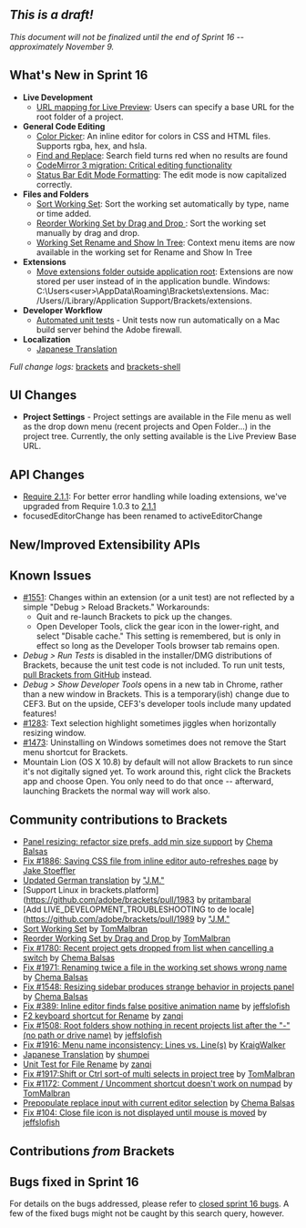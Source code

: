 _This is a draft!_
-------------------
_This document will not be finalized until the end of Sprint 16 -- approximately November 9._

What's New in Sprint 16
-----------------------
* **Live Development**
    * [URL mapping for Live Preview](https://trello.com/card/3-url-mapping-for-live-development/4f90a6d98f77505d7940ce88/664): Users can specify a base URL for the root folder of a project.
* **General Code Editing**
    * [Color Picker](https://trello.com/card/2-color-selector/4f90a6d98f77505d7940ce88/662): An inline editor for colors in CSS and HTML files. Supports rgba, hex, and hsla.
    * [Find and Replace](https://github.com/adobe/brackets/pull/1914): Search field turns red when no results are found
    * [CodeMirror 3 migration: Critical editing functionality](https://trello.com/card/2-codemirror-3-critical-editing-functionality/4f90a6d98f77505d7940ce88/660)
    * [Status Bar Edit Mode Formatting](https://github.com/adobe/brackets/pull/1923): The edit mode is now capitalized correctly.
* **Files and Folders**
    * [Sort Working Set](https://github.com/adobe/brackets/pull/1999): Sort the working set automatically by type, name or time added.
    * [Reorder Working Set by Drag and Drop ](https://github.com/adobe/brackets/pull/1940): Sort the working set manually by drag and drop.
    * [Working Set Rename and Show In Tree](https://github.com/adobe/brackets/pull/1919): Context menu items are now available in the working set for Rename and Show In Tree
* **Extensions**
    * [Move extensions folder outside application root](https://trello.com/card/3-extensions-outside-application-root/4f90a6d98f77505d7940ce88/659): Extensions are now stored per user instead of in the application bundle. Windows: C:\Users\<user>\AppData\Roaming\Brackets\extensions. Mac: /Users/<user>/Library/Application Support/Brackets/extensions.
* **Developer Workflow**
    * [Automated unit tests](https://trello.com/card/2-automate-unit-tests/4f90a6d98f77505d7940ce88/661) - Unit tests now run automatically on a Mac build server behind the Adobe firewall.
* **Localization**
    * [Japanese Translation](https://github.com/adobe/brackets/pull/1929)

_Full change logs:_ [brackets](https://github.com/adobe/brackets/compare/sprint-16...sprint-17#commits_bucket) and [brackets-shell](https://github.com/adobe/brackets-shell/compare/sprint-16...sprint-17#commits_bucket)

UI Changes
----------

* **Project Settings** - Project settings are available in the File menu as well as the drop down menu (recent projects and Open Folder...) in the project tree. Currently, the only setting available is the Live Preview Base URL.

API Changes
-----------
* [Require 2.1.1](https://github.com/adobe/brackets/pull/1968): For better error handling while loading extensions, we've upgraded from Require 1.0.3 to [2.1.1](https://github.com/jrburke/requirejs/wiki/Upgrading-to-RequireJS-2.1)
* focusedEditorChange has been renamed to activeEditorChange

New/Improved Extensibility APIs
-------------------------------

Known Issues
------------
* [#1551](https://github.com/adobe/brackets/issues/1551): Changes within an extension (or a unit test) are not reflected by a simple "Debug > Reload Brackets." Workarounds:
    * Quit and re-launch Brackets to pick up the changes.
    * Open Developer Tools, click the gear icon in the lower-right, and select "Disable cache." This setting is remembered, but is only in effect so long as the Developer Tools browser tab remains open.
* _Debug > Run Tests_ is disabled in the installer/DMG distributions of Brackets, because the unit test code is not included. To run unit tests, [pull Brackets from GitHub](https://github.com/adobe/brackets/wiki/How-to-Hack-on-Brackets#wiki-getcode) instead.
* _Debug > Show Developer Tools_ opens in a new tab in Chrome, rather than a new window in Brackets. This is a temporary(ish) change due to CEF3. But on the upside, CEF3's developer tools include many updated features!
* [#1283](https://github.com/adobe/brackets/issues/1283): Text selection highlight sometimes jiggles when horizontally resizing window.
* [#1473](https://github.com/adobe/brackets/issues/1473): Uninstalling on Windows sometimes does not remove the Start menu shortcut for Brackets.
* Mountain Lion (OS X 10.8) by default will not allow Brackets to run since it's not digitally signed yet.  To work around this, right click the Brackets app and choose Open.  You only need to do that once -- afterward, launching Brackets the normal way will work also.


Community contributions to Brackets
-----------------------------------
* [Panel resizing: refactor size prefs, add min size support](https://github.com/adobe/brackets/pull/1899) by [Chema Balsas](https://github.com/jbalsas)
* [Fix #1886: Saving CSS file from inline editor auto-refreshes page](https://github.com/adobe/brackets/pull/1897) by [Jake Stoeffler](https://github.com/JakeStoeffler)
* [Updated German translation](https://github.com/adobe/brackets/pull/1903) by ["J.M."](https://github.com/mynetx)
* [Support Linux in brackets.platform](https://github.com/adobe/brackets/pull/1983 by [pritambaral](https://github.com/pritambaral)
* [Add LIVE_DEVELOPMENT_TROUBLESHOOTING to de locale](https://github.com/adobe/brackets/pull/1989 by ["J.M."](https://github.com/mynetx)
* [Sort Working Set](https://github.com/adobe/brackets/pull/1999) by [TomMalbran](https://github.com/TomMalbran)
* [Reorder Working Set by Drag and Drop ](https://github.com/adobe/brackets/pull/1940) by [TomMalbran](https://github.com/TomMalbran)
* [Fix #1780: Recent project gets dropped from list when cancelling a switch](https://github.com/adobe/brackets/pull/2013) by [Chema Balsas](https://github.com/jbalsas)
* [Fix #1971: Renaming twice a file in the working set shows wrong name](https://github.com/adobe/brackets/pull/1990) by [Chema Balsas](https://github.com/jbalsas)
* [Fix #1548: Resizing sidebar produces strange behavior in projects panel](https://github.com/adobe/brackets/pull/2040) by [Chema Balsas](https://github.com/jbalsas)
* [Fix #389: Inline editor finds false positive animation name](https://github.com/adobe/brackets/pull/1907) by [jeffslofish](https://github.com/jeffslofish)
* [F2 keyboard shortcut for Rename](https://github.com/adobe/brackets/pull/1922) by [zanqi](https://github.com/zanqi)
* [Fix #1508: Root folders show nothing in recent projects list after the "-" (no path or drive name)](https://github.com/adobe/brackets/pull/1926) by [jeffslofish](https://github.com/jeffslofish)
* [Fix #1916: Menu name inconsistency: Lines vs. Line(s)](https://github.com/adobe/brackets/pull/1928) by [KraigWalker](https://github.com/KraigWalker)
* [Japanese Translation](https://github.com/adobe/brackets/pull/1929) by [shumpei](https://github.com/shumpei)
* [Unit Test for File Rename](https://github.com/adobe/brackets/pull/1939) by [zanqi](https://github.com/zanqi)
* [Fix #1917:Shift or Ctrl sort-of multi selects in project tree](https://github.com/adobe/brackets/pull/1945) by [TomMalbran](https://github.com/TomMalbran)
* [Fix #1172: Comment / Uncomment shortcut doesn't work on numpad](https://github.com/adobe/brackets/pull/1946) by [TomMalbran](https://github.com/TomMalbran)
* [Prepopulate replace input with current editor selection](https://github.com/adobe/brackets/pull/1964) by [Chema Balsas](https://github.com/jbalsas)
* [Fix #104: Close file icon is not displayed until mouse is moved](https://github.com/adobe/brackets/pull/1969) by [jeffslofish](https://github.com/jeffslofish)

Contributions _from_ Brackets
-----------------------------

Bugs fixed in Sprint 16
-----------------------
For details on the bugs addressed, please refer to [closed sprint 16 bugs](https://github.com/adobe/brackets/issues?labels=sprint+16&state=closed). A few of the fixed bugs might not be caught by this search query, however.